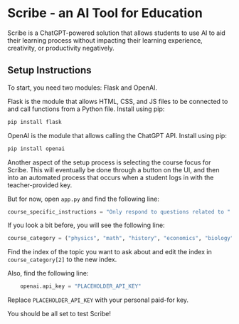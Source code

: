# Scribe - an AI Tool for Education

Scribe is a ChatGPT-powered solution that allows students to use AI to aid their learning process without impacting their learning experience, creativity, or productivity negatively.

## Setup Instructions

To start, you need two modules: Flask and OpenAI.

Flask is the module that allows HTML, CSS, and JS files to be connected to and call functions from a Python file. Install using pip:

```bash
pip install flask
```

OpenAI is the module that allows calling the ChatGPT API. Install using pip:

```bash
pip install openai
```

Another aspect of the setup process is selecting the course focus for Scribe. This will eventually be done through a button on the UI, and then into an automated process that occurs when a student logs in with the teacher-provided key.

But for now, open ```app.py``` and find the following line:

```python
course_specific_instructions = "Only respond to questions related to " + course_category[2] + ". Provide no information about questions on any other topics and tell them to focus on the current subject only."
```

If you look a bit before, you will see the following line:

```python
course_category = ("physics", "math", "history", "economics", "biology", "chemistry")
```

Find the index of the topic you want to ask about and edit the index in ```course_category[2]``` to the new index.

Also, find the following line:

```python
    openai.api_key = "PLACEHOLDER_API_KEY"
```

Replace ```PLACEHOLDER_API_KEY``` with your personal paid-for key.

You should be all set to test Scribe!
